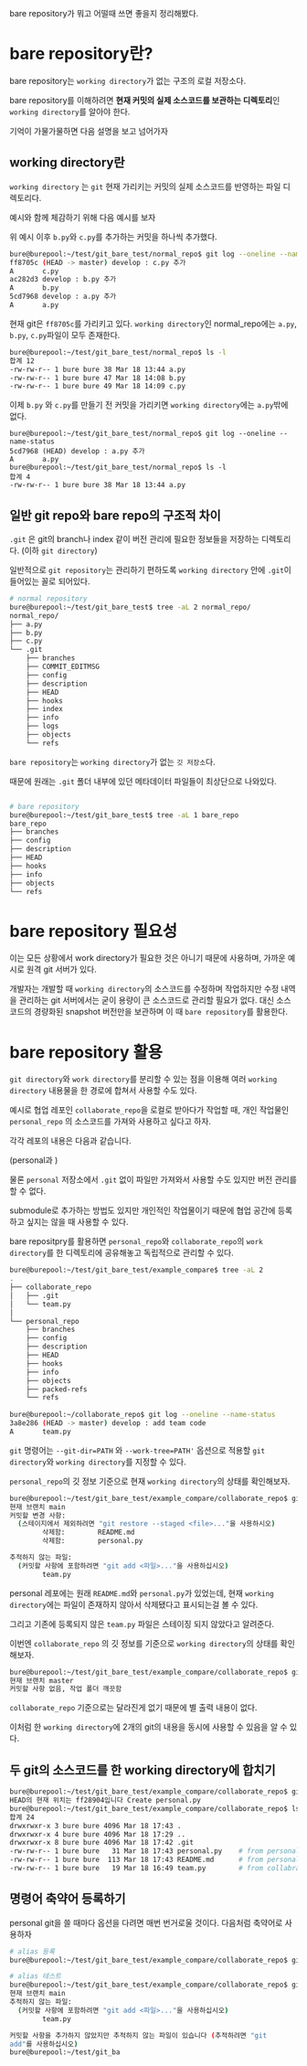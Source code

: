 
bare repository가 뭐고 어떨때 쓰면 좋을지 정리해봤다.

# bare repository란?

bare repository는 `working directory`가 없는 구조의 로컬 저장소다.

bare repository를 이해하려면 **현재 커밋의 실제 소스코드를 보관하는 디렉토리**인 `working directory`를 알아야 한다.

기억이 가물가물하면 다음 설명을 보고 넘어가자


## working directory란

`working directory` 는 `git` 현재 가리키는 커밋의 실제 소스코드를 반영하는 파일 디렉토리다.

예시와 함께 체감하기 위해 다음 예시를 보자

위 예시 이후 `b.py`와 `c.py`를 추가하는 커밋을 하나씩 추가했다.

```bash
bure@burepool:~/test/git_bare_test/normal_repo$ git log --oneline --name-status
ff8705c (HEAD -> master) develop : c.py 추가
A       c.py
ac282d3 develop : b.py 추가
A       b.py
5cd7968 develop : a.py 추가
A       a.py
```

현재 git은 `ff8705c`를 가리키고 있다. `working directory`인 normal_repo에는  `a.py`, `b.py`, `c.py`파일이 모두 존재한다.

```bash
bure@burepool:~/test/git_bare_test/normal_repo$ ls -l
합계 12
-rw-rw-r-- 1 bure bure 38 Mar 18 13:44 a.py
-rw-rw-r-- 1 bure bure 47 Mar 18 14:08 b.py
-rw-rw-r-- 1 bure bure 49 Mar 18 14:09 c.py
```

이제 `b.py` 와 `c.py`를 만들기 전 커밋을 가리키면 `working directory`에는 `a.py`밖에 없다.

```
bure@burepool:~/test/git_bare_test/normal_repo$ git log --oneline --name-status
5cd7968 (HEAD) develop : a.py 추가
A       a.py
bure@burepool:~/test/git_bare_test/normal_repo$ ls -l
합계 4
-rw-rw-r-- 1 bure bure 38 Mar 18 13:44 a.py
```

## 일반 git repo와 bare repo의 구조적 차이


`.git` 은 git의 branch나 index 같이 버전 관리에 필요한 정보들을 저장하는 디렉토리다. (이하 `git directory`)

일반적으로 `git repository`는 관리하기 편하도록  `working directory` 안에 `.git`이 들어있는 꼴로 되어있다.


```bash
# normal repository
bure@burepool:~/test/git_bare_test$ tree -aL 2 normal_repo/
normal_repo/
├── a.py
├── b.py
├── c.py
└── .git
    ├── branches
    ├── COMMIT_EDITMSG
    ├── config
    ├── description
    ├── HEAD
    ├── hooks
    ├── index
    ├── info
    ├── logs
    ├── objects
    └── refs
```


`bare repository`는 `working directory`가 없는 `깃 저장소`다.

때문에 원래는 `.git`  폴더 내부에 있던 메타데이터 파일들이 최상단으로 나와있다.

```bash

# bare repository
bure@burepool:~/test/git_bare_test$ tree -aL 1 bare_repo
bare_repo
├── branches
├── config
├── description
├── HEAD
├── hooks
├── info
├── objects
└── refs
```


# bare repository 필요성


이는 모든 상황에서 work directory가 필요한 것은 아니기 때문에 사용하며, 가까운 예시로 원격 git 서버가 있다.

개발자는 개발할 때 `working directory`의 소스코드를 수정하며 작업하지만 수정 내역을 관리하는 git 서버에서는 굳이 용량이 큰 소스코드로 관리할 필요가 없다. 대신 소스코드의 경량화된 snapshot 버전만을 보관하며 이 때 `bare repository`를 활용한다.

# bare repository 활용

`git directory`와 `work directory`를 분리할 수 있는 점을 이용해 여러 `working directory` 내용물을 한 경로에 합쳐서 사용할 수도 있다.

예시로 협업 레포인 `collaborate_repo`을 로컬로 받아다가 작업할 때, 개인 작업물인 `personal_repo` 의 소스코드를 가져와 사용하고 싶다고 하자.

각각 레포의 내용은 다음과 같습니다.

(personal과 )

물론 `personal` 저장소에서 `.git` 없이 파일만 가져와서 사용할 수도 있지만 버전 관리를 할 수 없다.

submodule로 추가하는 방법도 있지만 개인적인 작업물이기 때문에 협업 공간에 등록하고 싶지는 않을 때 사용할 수 있다.

bare repositpry를 활용하면 `personal_repo`와 `collaborate_repo`의 `work directory`를 한 디렉토리에 공유해놓고 독립적으로 관리할 수 있다.



```bash
bure@burepool:~/test/git_bare_test/example_compare$ tree -aL 2
.
├── collaborate_repo
│   ├── .git
│   └── team.py
│
└── personal_repo
    ├── branches
    ├── config
    ├── description
    ├── HEAD
    ├── hooks
    ├── info
    ├── objects
    ├── packed-refs
    └── refs
    
bure@burepool:~/collaborate_repo$ git log --oneline --name-status
3a8e286 (HEAD -> master) develop : add team code
A       team.py
```


`git` 명령어는 `--git-dir=PATH` 와  `--work-tree=PATH'` 옵션으로 적용할 `git directory`와 `working directory`를 지정할 수 있다.

`personal_repo`의 깃 정보 기준으로 현재 `working directory`의 상태를 확인해보자.

```bash
bure@burepool:~/test/git_bare_test/example_compare/collaborate_repo$ git --git-dir ../personal_repo/ --work-tree=./ status
현재 브랜치 main
커밋할 변경 사항:
  (스테이지에서 제외하려면 "git restore --staged <file>..."을 사용하시오)
        삭제함:        README.md
        삭제함:        personal.py

추적하지 않는 파일:
  (커밋할 사항에 포함하려면 "git add <파일>..."을 사용하십시오)
        team.py

```


personal 레포에는 원래 `README.md`와 `personal.py`가 있었는데, 현재 `working directory`에는 파일이 존재하지 않아서 삭제됐다고 표시되는걸 볼 수 있다.

그리고 기존에 등록되지 않은 `team.py` 파일은 스테이징 되지 않았다고 알려준다.


이번엔 `collaborate_repo` 의 깃 정보를 기준으로 `working directory`의 상태를 확인해보자.

```bash
bure@burepool:~/test/git_bare_test/example_compare/collaborate_repo$ git --git-dir ./.git --work-tree=./ status
현재 브랜치 master
커밋할 사항 없음, 작업 폴더 깨끗함
```

`collaborate_repo` 기준으로는 달라진게 없기 때문에 별 출력 내용이 없다.

이처럼 한 `working directory`에 2개의 git의 내용을 동시에 사용할 수 있음을 알 수 있다.


## 두 git의 소스코드를 한 working directory에 합치기

```bash
bure@burepool:~/test/git_bare_test/example_compare/collaborate_repo$ git --git-dir ../personal_repo/ --work-tree=./ reset --hard HEAD
HEAD의 현재 위치는 ff28904입니다 Create personal.py
bure@burepool:~/test/git_bare_test/example_compare/collaborate_repo$ ls -al
합계 24
drwxrwxr-x 3 bure bure 4096 Mar 18 17:43 .
drwxrwxr-x 4 bure bure 4096 Mar 18 17:29 ..
drwxrwxr-x 8 bure bure 4096 Mar 18 17:42 .git
-rw-rw-r-- 1 bure bure   31 Mar 18 17:43 personal.py    # from personal_repo
-rw-rw-r-- 1 bure bure  113 Mar 18 17:43 README.md      # from personal_repo
-rw-rw-r-- 1 bure bure   19 Mar 18 16:49 team.py        # from collabrate_repo
```


## 명령어 축약어 등록하기

personal git을 쓸 때마다 옵션을 다려면 매번 번거로울 것이다. 다음처럼 축약어로 사용하자

```bash
# alias 등록
bure@burepool:~/test/git_bare_test/example_compare/collaborate_repo$ git config alias.personal '!git --git-dir=../personal_repo/ --work-tree=./'

# alias 테스트
bure@burepool:~/test/git_bare_test/example_compare/collaborate_repo$ git personal status
현재 브랜치 main
추적하지 않는 파일:
  (커밋할 사항에 포함하려면 "git add <파일>..."을 사용하십시오)
        team.py

커밋할 사항을 추가하지 않았지만 추적하지 않는 파일이 있습니다 (추적하려면 "git
add"를 사용하십시오)
bure@burepool:~/test/git_ba
```


